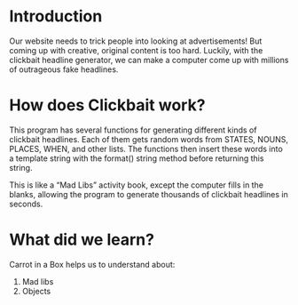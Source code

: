 # Introduction
Our website needs to trick people into looking at advertisements! But coming up with creative, original content is too hard. Luckily, with the clickbait headline generator, we can make a computer come up with millions of outrageous fake headlines. 

# How does Clickbait work?
This program has several functions for generating different kinds of clickbait headlines. Each of them gets random words from STATES, NOUNS, PLACES, WHEN, and other lists. The functions then insert these words into a template string with the format() string method before returning this string. 

This is like a “Mad Libs” activity book, except the computer fills in the blanks, allowing the program to generate thousands of clickbait headlines in seconds.

# What did we learn?
Carrot in a Box helps us to understand about:

1. Mad libs
2. Objects

